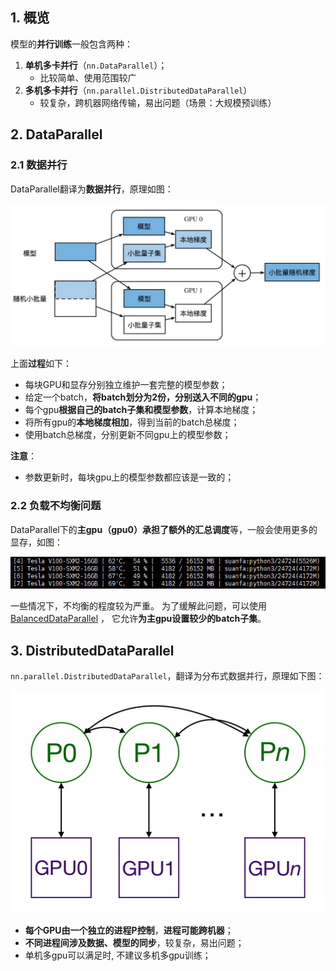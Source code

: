 
## 1. 概览
模型的**并行训练**一般包含两种：

1. **单机多卡并行**（`nn.DataParallel`）；
   - 比较简单、使用范围较广
2. **多机多卡并行**（`nn.parallel.DistributedDataParallel`）
   - 较复杂，跨机器网络传输，易出问题（场景：大规模预训练）

## 2. DataParallel

### 2.1 数据并行
DataParallel翻译为**数据并行**，原理如图：

![](images/data-parallel.png)

上面**过程**如下：
- 每块GPU和显存分别独立维护一套完整的模型参数；
- 给定一个batch，**将batch划分为2份，分别送入不同的gpu**；
- 每个gpu**根据自己的batch子集和模型参数**，计算本地梯度；
- 将所有gpu的**本地梯度相加**，得到当前的batch总梯度；
- 使用batch总梯度，分别更新不同gpu上的模型参数；

**注意**：
- 参数更新时，每块gpu上的模型参数都应该是一致的；

### 2.2 负载不均衡问题
DataParallel下的**主gpu（gpu0）承担了额外的汇总调度**等，一般会使用更多的显存，如图：

![](images/data-parallel-lb-imbalanced.png)

一些情况下，不均衡的程度较为严重。 为了缓解此问题，可以使用 [BalancedDataParallel](https://github.com/Link-Li/Balanced-DataParallel) ， 它允许**为主gpu设置较少的batch子集**。

## 3. DistributedDataParallel
`nn.parallel.DistributedDataParallel`，翻译为分布式数据并行，原理如下图：

![](images/distributed-data-parallel.png)

- **每个GPU由一个独立的进程P控制**，**进程可能跨机器**；
- **不同进程间涉及数据、模型的同步**，较复杂，易出问题；
- 单机多gpu可以满足时, 不建议多机多gpu训练；
